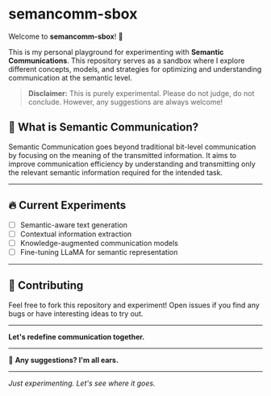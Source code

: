 # semancomm-sbox


Welcome to **semancomm-sbox**! 🚀

This is my personal playground for experimenting with **Semantic Communications**. This repository serves as a sandbox where I explore different concepts, models, and strategies for optimizing and understanding communication at the semantic level. 

> **Disclaimer:** This is purely experimental. Please do not judge, do not conclude. However, any suggestions are always welcome!

## 🌌 **What is Semantic Communication?**
Semantic Communication goes beyond traditional bit-level communication by focusing on the meaning of the transmitted information. It aims to improve communication efficiency by understanding and transmitting only the relevant semantic information required for the intended task.

---



## 🔥 **Current Experiments**
- [ ] Semantic-aware text generation
- [ ] Contextual information extraction
- [ ] Knowledge-augmented communication models
- [ ] Fine-tuning LLaMA for semantic representation

---



## 🤝 **Contributing**
Feel free to fork this repository and experiment! Open issues if you find any bugs or have interesting ideas to try out.

---

**Let's redefine communication together.**

---

📝 **Any suggestions? I'm all ears.**

---

_Just experimenting. Let's see where it goes._



